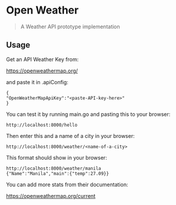 # Open Weather
> A Weather API prototype implementation

## Usage

Get an API Weather Key from:

https://openweathermap.org/

and paste it in .apiConfig:

    {
    "OpenWeatherMapApiKey":"<paste-API-key-here>"
    }

You can test it by running main.go and pasting this to your browser:

    http://localhost:8000/hello

Then enter this and a name of a city in your browser:

    http://localhost:8000/weather/<name-of-a-city>
    
This format should show in your browser:

    http://localhost:8000/weather/manila
    {"Name":"Manila","main":{"temp":27.09}}
    
You can add more stats from their documentation:

https://openweathermap.org/current
